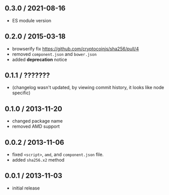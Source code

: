 0.3.0 / 2021-08-16
------------------
- ES module version

0.2.0 / 2015-03-18
------------------
- browserify fix https://github.com/cryptocoinjs/sha256/pull/4
- removed `component.json` and `bower.json`
- added **deprecation** notice

0.1.1 / ???????
---------------
- (changelog wasn't updated, by viewing commit history, it looks like node specific)

0.1.0 / 2013-11-20
------------------
* changed package name
* removed AMD support

0.0.2 / 2013-11-06
------------------
* fixed `<script>`, `amd`, and `component.json` file.
* added `sha256.x2` method

0.0.1 / 2013-11-03
------------------
* initial release
